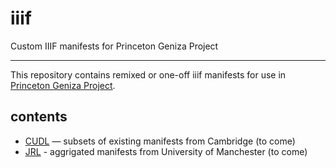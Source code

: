 # iiif

Custom IIIF manifests for Princeton Geniza Project

--- 

This repository contains remixed or one-off iiif manifests for use in
[Princeton Geniza Project](https://geniza.princeton.edu/).


## contents

- [CUDL](cudl) — subsets of existing manifests from Cambridge (to come)
- [JRL](jrl) - aggrigated manifests from University of Manchester (to come)
